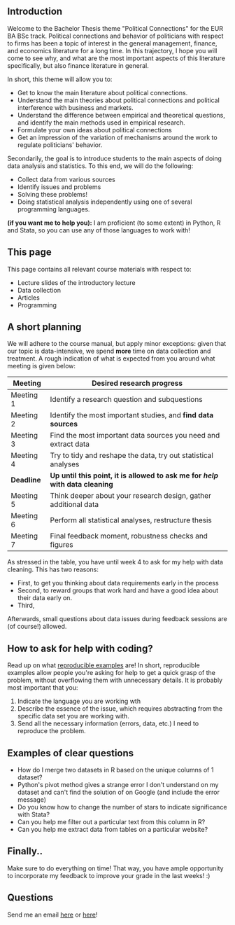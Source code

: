 ## Introduction

Welcome to the Bachelor Thesis theme "Political Connections" for the EUR BA BSc track. 
Political connections and behavior of politicians with respect to firms has been a topic of interest in the general management, finance, and economics literature for a long time. 
In this trajectory, I hope you will come to see why, and what are the most important aspects of this literature specifically, but also finance literature in general. 

In short, this theme will allow you to:

- Get to know the main literature about political connections.
- Understand the main theories about political connections and political interference with business and markets.
- Understand the difference between empirical and theoretical questions, and identify the main methods used in empirical research.
- Formulate your own ideas about political connections
- Get an impression of the variation of mechanisms around the work to regulate politicians' behavior. 

Secondarily, the goal is to introduce students to the main aspects of doing data analysis and statistics. To this end, we will do the following:

- Collect data from various sources
- Identify issues and problems 
- Solving these problems! 
- Doing statistical analysis independently using one of several programming languages. 

**(if you want me to help you):** I am proficient (to some extent) in Python, R and Stata, so you can use any of those languages to work with!

## This page 

This page contains all relevant course materials with respect to:

- Lecture slides of the introductory lecture
- Data collection
- Articles
- Programming

## A short planning

We will adhere to the course manual, but apply minor exceptions: given that our topic is data-intensive, we spend **more** time on data collection and treatment. 
A rough indication of what is expected from you around what meeting is given below:

| Meeting | Desired research progress | 
| ----- | --------|
| Meeting 1 | Identify a research question and subquestions |
| Meeting 2 | Identify the most important studies, and **find data sources** |
| Meeting 3 | Find the most important data sources you need and extract data |
| Meeting 4 | Try to tidy and reshape the data, try out statistical analyses |
| **Deadline** | **Up until this point, it is allowed to ask me for _help_ with data cleaning** |
| Meeting 5 | Think deeper about your research design, gather additional data |
| Meeting 6 | Perform all statistical analyses, restructure thesis |
| Meeting 7 | Final feedback moment, robustness checks and figures |

As stressed in the table, you have until week 4 to ask for my help with data cleaning. This has two reasons: 

- First, to get you thinking about data requirements early in the process
- Second, to reward groups that work hard and have a good idea about their data early on. 
- Third, 

Afterwards, small questions about data issues during feedback sessions are (of course!) allowed. 

## How to ask for help with coding?

Read up on what [reproducible examples](https://www.tidyverse.org/help/) are! In short, reproducible examples allow people you're asking for help to get a quick grasp of the problem, without overflowing them with unnecessary details.
It is probably most important that you:

1. Indicate the language you are working wth
2. Describe the essence of the issue, which requires abstracting from the specific data set you are working with. 
3. Send all the necessary information (errors, data, etc.) I need to reproduce the problem. 

## Examples of clear questions

- How do I merge two datasets in R based on the unique columns of 1 dataset?
- Python's pivot method gives a strange error I don't understand on my dataset and can't find the solution of on Google (and include the error message)
- Do you know how to change the number of stars to indicate significance with Stata?
- Can you help me filter out a particular text from this column in R?
- Can you help me extract data from tables on a particular website?

## Finally..

Make sure to do everything on time! That way, you have ample opportunity to incorporate my feedback to improve your grade in the last weeks! :) 

## Questions

Send me an email [here](mailto:a.h.machielsen@uu.nl) or [here](machielsen@rsm.nl)! 
